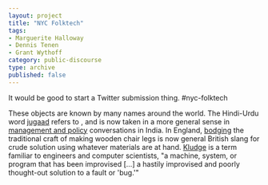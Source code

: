 ```yaml
---
layout: project
title: "NYC Folktech"
tags:
- Marguerite Halloway
- Dennis Tenen
- Grant Wythoff
category: public-discourse
type: archive
published: false
---
```


It would be good to start a Twitter submission thing. #nyc-folktech

These objects are known by many names around the world.  The Hindi-Urdu word [jugaad](http://en.wikipedia.org/wiki/Jugaad) refers to , and is now taken in a more general sense in [management and policy](http://india.blogs.nytimes.com/2012/10/11/is-jugaad-going-global/) conversations in India.  In England, [bodging](http://en.wikipedia.org/wiki/Bodging) the traditional craft of making wooden chair legs is now general British slang for crude solution using whatever materials are at hand.  [Kludge](http://en.wikipedia.org/wiki/Kludge) is a term familiar to engineers and computer scientists, "a machine, system, or program that has been improvised […] a hastily improvised and poorly thought-out solution to a fault or 'bug.'"

<!-- Check out Blanca Serrano Ortiz de Solórzano's work (Ph.D. Candidate, History of Art, The Institute of Fine Arts, New York) on Cuban cultures of recycling and craft. Presented on this at Rutgers Battlegrounds conference: "Between Limit and Possibility: Cuban Transformed Buildings and Objects in the Works of Ernesto Oroza, Carlos Garaicoa, and Los Carpinteros" -->